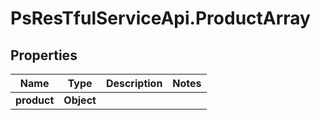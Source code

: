 # PsResTfulServiceApi.ProductArray

## Properties
Name | Type | Description | Notes
------------ | ------------- | ------------- | -------------
**product** | **Object** |  | 
